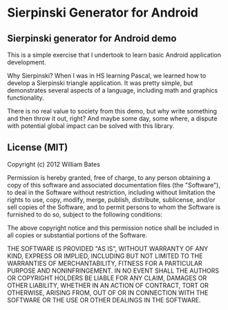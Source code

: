 Sierpinski Generator for Android
============================

Sierpinski generator for Android demo
---------------------------------------------

This is a simple exercise that I undertook to learn basic Android application development.

Why Sierpinski?  When I was in HS learning Pascal, we learned how to develop a Sierpinski
triangle application.  It was pretty simple, but demonstrates several aspects of a
language, including math and graphics functionality.

There is no real value to society from this demo, but why write something and then
throw it out, right?  And maybe some day, some where, a dispute with potential global
impact can be solved with this library.

License (MIT)
-----------------------------

Copyright (c) 2012 William Bates

Permission is hereby granted, free of charge, to any person obtaining a copy of this
software and associated documentation files (the "Software"), to deal in the Software
without restriction, including without limitation the rights to use, copy, modify,
merge, publish, distribute, sublicense, and/or sell copies of the Software, and to
permit persons to whom the Software is furnished to do so, subject to the following
conditions:

The above copyright notice and this permission notice shall be included in all copies
or substantial portions of the Software.

THE SOFTWARE IS PROVIDED "AS IS", WITHOUT WARRANTY OF ANY KIND, EXPRESS OR IMPLIED,
INCLUDING BUT NOT LIMITED TO THE WARRANTIES OF MERCHANTABILITY, FITNESS FOR A
PARTICULAR PURPOSE AND NONINFRINGEMENT. IN NO EVENT SHALL THE AUTHORS OR COPYRIGHT
HOLDERS BE LIABLE FOR ANY CLAIM, DAMAGES OR OTHER LIABILITY, WHETHER IN AN ACTION OF
CONTRACT, TORT OR OTHERWISE, ARISING FROM, OUT OF OR IN CONNECTION WITH THE SOFTWARE
OR THE USE OR OTHER DEALINGS IN THE SOFTWARE.